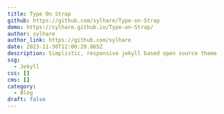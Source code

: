 ```yaml
---
title: Type On Strap
github: https://github.com/sylhare/Type-on-Strap
demo: https://sylhare.github.io/Type-on-Strap/
author: sylhare
author_link: https://github.com/sylhare
date: 2023-11-30T12:00:29.865Z
description: Simplistic, responsive jekyll based open source theme
ssg:
  - Jekyll
css: []
cms: []
category:
  - Blog
draft: false
---
```


